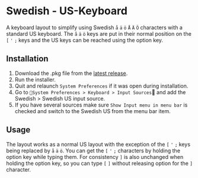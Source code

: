 # Swedish - US-Keyboard

A keyboard layout to simplify using Swedish `å` `ä` `ö` `Å` `Ä` `Ö` characters with a standard US keyboard. The `å` `ä` `ö` keys are put in their normal position on the `[` `'` `;` keys and the US keys can be reached using the option key.

## Installation
1. Download the .pkg file from the [latest release](https://github.com/solidfox/Swedish-US-Keyboard/releases/latest).
2. Run the installer.
3. Quit and relaunch `System Preferences` if it was open during installation.
4. Go to `System Preferences > Keyboard > Input Sources` and add the Swedish > Swedish US input source.
5. If you have several sources make sure `Show Input menu in menu bar` is checked and switch to the Swedish US from the menu bar item.

## Usage
The layout works as a normal US layout with the exception of the `[` `'` `;` keys being replaced by `å` `ä` `ö`. You can get the `[` `'` `;` characters by holding the option key while typing them. For consistency `]` is also unchanged when holding the option key, so you can type `[` `]` without releasing option for the `]` character.
